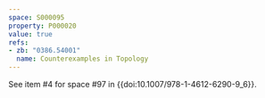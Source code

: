 ```yaml
---
space: S000095
property: P000020
value: true
refs:
- zb: "0386.54001"
  name: Counterexamples in Topology
---
```


See item #4 for space #97 in {{doi:10.1007/978-1-4612-6290-9_6}}.
